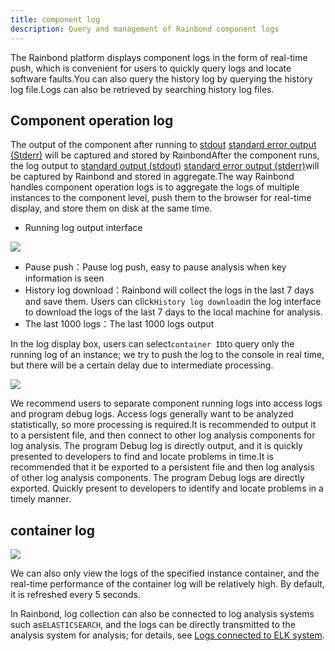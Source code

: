 ```yaml
---
title: component log
description: Query and management of Rainbond component logs
---
```


The Rainbond platform displays component logs in the form of real-time push, which is convenient for users to quickly query logs and locate software faults.You can also query the history log by querying the history log file.Logs can also be retrieved by searching history log files.

## Component operation log

The output of the component after running to [stdout](https://baike.baidu.com/item/stdout) [standard error output (Stderr)](https://baike.baidu.com/item/stderr) will be captured and stored by RainbondAfter the component runs, the log output to [standard output (stdout)](https://baike.baidu.com/item/stdout) [standard error output (stderr)](https://baike.baidu.com/item/stderr)will be captured by Rainbond and stored in aggregate.The way Rainbond handles component operation logs is to aggregate the logs of multiple instances to the component level, push them to the browser for real-time display, and store them on disk at the same time.

- Running log output interface

![](https://grstatic.oss-cn-shanghai.aliyuncs.com/images/docs/5.2/user-manual/app-service-manage/service-log/Operation%20log2.png)

- Pause push：Pause log push, easy to pause analysis when key information is seen
- History log download：Rainbond will collect the logs in the last 7 days and save them. Users can click`History log download`in the log interface to download the logs of the last 7 days to the local machine for analysis.
- The last 1000 logs：The last 1000 logs output

In the log display box, users can select`container ID`to query only the running log of an instance; we try to push the log to the console in real time, but there will be a certain delay due to intermediate processing.

![](https://grstatic.oss-cn-shanghai.aliyuncs.com/images/docs/5.2/user-manual/app-service-manage/service-log/Instance%20log.png)

We recommend users to separate component running logs into access logs and program debug logs. Access logs generally want to be analyzed statistically, so more processing is required.It is recommended to output it to a persistent file, and then connect to other log analysis components for log analysis. The program Debug log is directly output, and it is quickly presented to developers to find and locate problems in time.It is recommended that it be exported to a persistent file and then log analysis of other log analysis components. The program Debug logs are directly exported. Quickly present to developers to identify and locate problems in a timely manner.

## container log

![](https://grstatic.oss-cn-shanghai.aliyuncs.com/docs/5.3/user-manual/component-log/%E7%BB%84%E4%BB%B6%E5%AE%B9%E5%99%A8%E6%97%A5%E5%BF%97.png)

We can also only view the logs of the specified instance container, and the real-time performance of the container log will be relatively high. By default, it is refreshed every 5 seconds.

In Rainbond, log collection can also be connected to log analysis systems such as`ELASTICSEARCH`, and the logs can be directly transmitted to the analysis system for analysis; for details, see [Logs connected to ELK system](https://www.rainbond.com/blog/elk).

